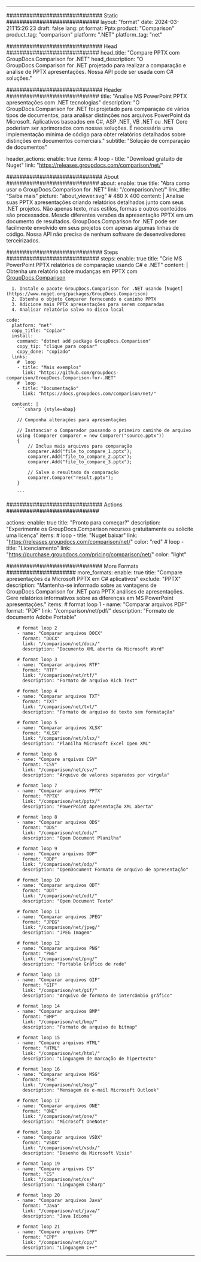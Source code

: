 
---
############################# Static ############################
layout: "format"
date:  2024-03-21T15:26:23
draft: false
lang: pt
format: Pptx
product: "Comparison"
product_tag: "comparison"
platform: ".NET"
platform_tag: "net"

############################# Head ############################
head_title: "Compare PPTX com GroupDocs.Comparison for .NET"
head_description: "O GroupDocs.Comparison for .NET projetado para realizar a comparação e análise de PPTX apresentações. Nossa API pode ser usada com C# soluções."

############################# Header ############################
title: "Analise MS PowerPoint PPTX apresentações com .NET tecnologias" 
description: "O GroupDocs.Comparison for .NET foi projetado para comparação de vários tipos de documentos, para analisar distinções nos arquivos PowerPoint da Microsoft. Aplicativos baseados em C#, ASP .NET, VB .NET ou .NET Core poderiam ser aprimorados com nossas soluções. É necessária uma implementação mínima de código para obter relatórios detalhados sobre distinções em documentos comerciais."
subtitle: "Solução de comparação de documentos" 

header_actions:
  enable: true
  items:
    #  loop
    - title: "Download gratuito de Nuget"
      link: "https://releases.groupdocs.com/comparison/net/"
      
############################# About ############################
about:
    enable: true
    title: "Abra como usar o GroupDocs.Comparison for .NET"
    link: "/comparison/net/"
    link_title: "Saiba mais"
    picture: "about_viewer.svg" # 480 X 400
    content: |
       Analise suas PPTX apresentações criando relatórios detalhados junto com seus .NET projetos. Não apenas texto, mas estilos, formas e outros conteúdos são processados. Mescle diferentes versões da apresentação PPTX em um documento de resultados. GroupDocs.Comparison for .NET pode ser facilmente envolvido em seus projetos com apenas algumas linhas de código. Nossa API não precisa de nenhum software de desenvolvedores terceirizados.

############################# Steps ############################
steps:
    enable: true
    title: "Crie MS PowerPoint PPTX relatórios de comparação usando C# e .NET"
    content: |
      Obtenha um relatório sobre mudanças em PPTX com [GroupDocs.Comparison](https://products.groupdocs.com/comparison/net/)
      
      1. Instale o pacote GroupDocs.Comparison for .NET usando [Nuget](https://www.nuget.org/packages/GroupDocs.Comparison)
      2. Obtenha o objeto Comparer fornecendo o caminho PPTX
      3. Adicione mais PPTX apresentações para serem comparadas
      4. Analisar relatório salvo no disco local
   
    code:
      platform: "net"
      copy_title: "Copiar"
      install:
        command: "dotnet add package GroupDocs.Comparison"
        copy_tip: "clique para copiar"
        copy_done: "copiado"
      links:
        #  loop
        - title: "Mais exemplos"
          link: "https://github.com/groupdocs-comparison/GroupDocs.Comparison-for-.NET"
        #  loop
        - title: "Documentação"
          link: "https://docs.groupdocs.com/comparison/net/"
          
      content: |
        ```csharp {style=abap}

        // Componha alterações para apresentações

        // Instanciar o Comparador passando o primeiro caminho de arquivo
        using (Comparer comparer = new Comparer("source.pptx"))
        {
            // Inclua mais arquivos para comparação
        	comparer.Add("file_to_compare_1.pptx");
            comparer.Add("file_to_compare_2.pptx");
            comparer.Add("file_to_compare_3.pptx");

            // Salve o resultado da comparação
            comparer.Compare("result.pptx"); 
        }
        
        ```            

############################# Actions ############################

actions:
  enable: true
  title: "Pronto para começar?"
  description: "Experimente os GroupDocs.Comparison recursos gratuitamente ou solicite uma licença"
  items:
    #  loop
    - title: "Nuget baixar"
      link: "https://releases.groupdocs.com/comparison/net/"
      color: "red"
        #  loop
    - title: "Licenciamento"
      link: "https://purchase.groupdocs.com/pricing/comparison/net/"
      color: "light"


############################# More Formats #####################
more_formats:
    enable: true
    title: "Compare apresentações da Microsoft PPTX em C# aplicativos"
    exclude: "PPTX"
    description: "Mantenha-se informado sobre as vantagens de GroupDocs.Comparison for .NET para PPTX análises de apresentações. Gere relatórios informativos sobre as diferenças em MS PowerPoint apresentações."
    items: 
        # format loop 1
        - name: "Comparar arquivos PDF"
          format: "PDF"
          link: "/comparison/net/pdf/"
          description: "Formato de documento Adobe Portable"

        # format loop 2
        - name: "Comparar arquivos DOCX"
          format: "DOCX"
          link: "/comparison/net/docx/"
          description: "Documento XML aberto da Microsoft Word"

        # format loop 3
        - name: "Comparar arquivos RTF"
          format: "RTF"
          link: "/comparison/net/rtf/"
          description: "Formato de arquivo Rich Text"

        # format loop 4
        - name: "Comparar arquivos TXT"
          format: "TXT"
          link: "/comparison/net/txt/"
          description: "Formato de arquivo de texto sem formatação"

        # format loop 5
        - name: "Comparar arquivos XLSX"
          format: "XLSX"
          link: "/comparison/net/xlsx/"
          description: "Planilha Microsoft Excel Open XML"

        # format loop 6
        - name: "Compare arquivos CSV"
          format: "CSV"
          link: "/comparison/net/csv/"
          description: "Arquivo de valores separados por vírgula"

        # format loop 7
        - name: "Comparar arquivos PPTX"
          format: "PPTX"
          link: "/comparison/net/pptx/"
          description: "PowerPoint Apresentação XML aberta"

        # format loop 8
        - name: "Comparar arquivos ODS"
          format: "ODS"
          link: "/comparison/net/ods/"
          description: "Open Document Planilha"

        # format loop 9
        - name: "Compare arquivos ODP"
          format: "ODP"
          link: "/comparison/net/odp/"
          description: "OpenDocument Formato de arquivo de apresentação"

        # format loop 10
        - name: "Comparar arquivos ODT"
          format: "ODT"
          link: "/comparison/net/odt/"
          description: "Open Document Texto"

        # format loop 11
        - name: "Comparar arquivos JPEG"
          format: "JPEG"
          link: "/comparison/net/jpeg/"
          description: "JPEG Imagem"

        # format loop 12
        - name: "Comparar arquivos PNG"
          format: "PNG"
          link: "/comparison/net/png/"
          description: "Portable Gráfico de rede"

        # format loop 13
        - name: "Comparar arquivos GIF"
          format: "GIF"
          link: "/comparison/net/gif/"
          description: "Arquivo de formato de intercâmbio gráfico"

        # format loop 14
        - name: "Comparar arquivos BMP"
          format: "BMP"
          link: "/comparison/net/bmp/"
          description: "Formato de arquivo de bitmap"

        # format loop 15
        - name: "Compare arquivos HTML"
          format: "HTML"
          link: "/comparison/net/html/"
          description: "Linguagem de marcação de hipertexto"

        # format loop 16
        - name: "Comparar arquivos MSG"
          format: "MSG"
          link: "/comparison/net/msg/"
          description: "Mensagem de e-mail Microsoft Outlook"

        # format loop 17
        - name: "Comparar arquivos ONE"
          format: "ONE"
          link: "/comparison/net/one/"
          description: "Microsoft OneNote"

        # format loop 18
        - name: "Comparar arquivos VSDX"
          format: "VSDX"
          link: "/comparison/net/vsdx/"
          description: "Desenho da Microsoft Visio"

        # format loop 19
        - name: "Compare arquivos CS"
          format: "CS"
          link: "/comparison/net/cs/"
          description: "Linguagem CSharp"

        # format loop 20
        - name: "Comparar arquivos Java"
          format: "Java"
          link: "/comparison/net/java/"
          description: "Java Idioma"
          
        # format loop 21
        - name: "Compare arquivos CPP"
          format: "CPP"
          link: "/comparison/net/cpp/"
          description: "Linguagem C++"
---